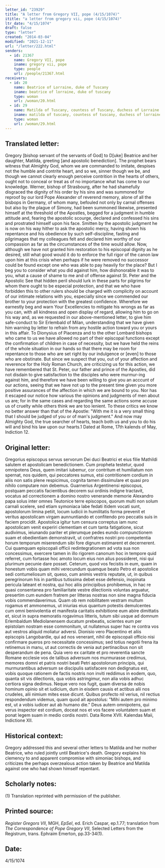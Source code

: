 ```yaml
---
letter_id: "23929"
title: "A letter from Gregory VII, pope (4/15/1074)"
ititle: "a letter from gregory vii, pope (4/15/1074)"
ltr_date: "4/15/1074"
draft: false
type: "letter"
created: "2014-03-04"
modified: "2021-12-11"
url: "/letter/222.html"
senders:
  - id: 21367
    name: Gregory VII, pope
    iname: gregory vii, pope
    type: people
    url: /people/21367.html
receivers:
  - id: 20
    name: Beatrice of Lorraine, duke of Tuscany
    iname: beatrice of lorraine, duke of tuscany
    type: woman
    url: /woman/20.html
  - id: 29
    name: Matilda of Tuscany, countess of Tuscany, duchess of Lorraine
    iname: matilda of tuscany, countess of tuscany, duchess of lorraine
    type: woman
    url: /woman/29.html
---
```

<h2> Translated letter:</h2>Gregory [bishop servant of the servants of God] to D[uke]  Beatrice and her daughter, Matilda, greeting [and apostolic benediction].
The prophet bears witness that Almighty God, whom we are commanded to imitate, despises not the humble and contrite heart, and so we, sinner though we be, and though we cannot clearly enough perceive contrition in the hearts of others, ought not to conceal or treat as of no importance what has come to our knowledge.  Werner, bishop of Strasbourg, after he had shamefully disgraced the dignity of his order by his sins and was summoned for reproof by our lord Pope Alexander of reverend memory, alone of all the bisbops in Germany, of whom many, befouled not only by carnal offenses but also by the plague of Simony, had been summoned likewise, presented himself at the threshold of the Apostles, begged for a judgment in humble attitude and, fearing the apostolic scourge, declared and confessed his sins and prostrated himself upon his face.  Smitten by the apostolic judgment he is now on his way hither to ask the apostolic mercy, having shown his repentance and his obedience by such self-discipline, fasting and pilgrimages that my colleagues felt and declared him worthy of our compassion as far as the circumstances of the time would allow.
Now, although we have not granted him restoration to his episcopal dignity as he desired, still what good would it do to enforce the full rigor of the canon law upon him at this crisis when perhaps if he were removed no successor could be found except one who was able to pay heavily for the place?
But I beg you to consider what you did against him, how dishonorable it was to you, what a cause of shame to me and of offense against St. Peter and the Apostolic See that hidden peril should lurk in these parts for pilgrims for whom there ought to be especial protection, and that we who have forbidden this to other rulers should be charged with complicity on account of our intimate relations with you, especially since we commended our brother to your protection with the greatest confidence.
Wherefore we earnestly beg and warn Your Excellencies to mitigate his wrongs as far as you can, with all kindness and open display of regard, allowing him to go on his way and, as we requested in our above-mentioned letter, to give him safe-conduct to Sir Erlembald of Milan, understanding that we have given him warning by letter to refrain from any hostile action toward you or yours in this affair.
To Dionysius of Piacenza and to the other Lombard bishops who came to us we have allowed no part of their episcopal functions except the confirmation of children in case of necessity, but we have held the reins of the whole situation in our hands so that there may be room for repentance to those who are set right by our indulgence or [even] to those who are obstinate.  But since we suspect that you, out of your affection and reverence for the Holy Roman Church, are criticizing us for this action, we have remembered that St. Peter, our father and prince of the Apostles, did not disdain to give satisfaction to the disciples who were murmur-ing against him, and therefore we have been willing to give you an acccunt of our actions, seeing that we have not up to the present time given you more positive assurances of the affection in which we are bound to you.  Nor has it escaped our notice how various the opinions and judgments of men about us are; for in the same cases and regarding the same actions some accuse us of cruelty while others think we are too lenient.  To these critics we know no better answer than that of the Apostle: "With me it is a very small thing that I should be judged of you or of man's judgment."
And now may Almighty God, the true searcher of hearts, teach both us and you to do his will and bind his law upon our hearts.1
Dated at Rome, 17th kalends of May, Indiction 12.<h2 class="mt-4"> Original letter:</h2>Gregorius episcopus servus servorum Dei duci Beatrici et eius filie Mathildi salutem et apostolicam benedictionem.
Cum propheta testetur, quod omnipotens Deus, quem imitari iubemur, cor contritum et humiliatum non spernat, nos quidem, qui peccatores sumus, etsi contritionem cordium in aliis non satis plene respicimus, cognita tamen dissimulare et quasi pro nihilo computare non debemus.  Guarnerius Argentinensi episcopus, postquam peccatis facientibus decorem sui ordinis indigne tractavit, vocatus ad correctionem a domino nostro venerande memorie Alexandro papa solus inter omnes Teutonice terre episcopos, quorum multi non solum carnali scelere, sed etiam symoniaca labe fedati itidem vocati sunt, apostolorum limina petiit, locum iudicii in humilitatis forma prevenit et veritus apostolicam virgam aunnuntiando et confitendo pro peccatis suis in faciem procidit.  Apostolica igitur tum censura correptus iam nunc apostolicam venit experiri clementiam et cum tanta fatigatione, sicut audivimus, ieiunando pariter et plerumque pedes eundo compunctionem suam et obedientiam demonstravit, ut confratres nostri pro competentia horum temporum miserendum sibi fore dignum estimarent et decernerent.  Cui quamquam episcopali officii redintegrationem ad vota sua non concessimus, exercere tamen in illo rigorem canonum hoc in tempore quid referret, cum fortasse hoc amoto locum eius non alius possideret, nisi qui plurimum pecunie dare posset.  Ceterum, quod vos fecistis in eum, quam in honestum vobis quam mihi verecundum quamque beato Petro et apostolice sedi contumeliosum sit, queso, cum animis vestris reputate, ut, in quibus peregrinorum his in partibus tutissima debet esse defensio, inopinata pericula lateant et nostra, qui hoc aliis principibus prohibemus, in hac re quasi consentanea pro familiaritate vestre dilectionis voluntas arguatur, presertim cum eundem fratrem per litteras nostras non sine magna fiducia vobis commendaverimus.  Quam ob rem nobilitatem vestram multum rogamus et ammonemus, ut iniurias eius quantum potestis demulcentes cum omni benivolentia et manifesta caritatis exhibitione eum abire dimittatis et, sicut in supra memoratis rogavimus litteris, tutum sibi usque ad domnum Erlembaldum Mediolanensem ducatum prebeatis, scientes eum per epistolam nostram esse commonitum, ut nullatenus super hac re contra vos aut vestros aliquid moliatur adversi.
Dionisio vero Placentino et aliis episcopis Langobardie, qui ad nos venerant, nihil de episcopali officio nisi confirmare pueros pro necessitate concessimus; sed totius negotii frena ita retinemus in manu, ut aut correctis de venia aut pertinacibus non sit desperandum de pena.  Quia vero ex caritate et pro reverentia sancte Romane ecclesie vos de talibus adversum nos murmurasse credimus, memores domni et patris nostri beati Petri apostolorum principis, qui murmurantibus adversum se discipulis satisfacere non dedignatus est, vobis quoque rationem de factis nostris non inviti reddimus in eodem, quo, quanta sit vis dilectionis, qua vobis astringimur, non alia vobis adhuc certiora signa dedimus.  Neque vero nos fugit, quam diversa de nobis hominum opinio sit et iudicium, dum in eisdem causis et actibus alii nos crudeles, alii nimium mites esse dicunt.  Quibus profecto nil verius, nil rectius respondendum videmus, quam quod ait apostolus:  "Mihi autem pro minimo est, ut a vobis iudicer aut ab humano die."
Deus autem omnipotens, qui verus inspector est cordium, doceat nos et vos facere voluntatem suam et ponat legem suam in medio cordis nostri.
Data Rome XVII. Kalendas Maii, Indictione XII.
<h2 class="mt-4"> Historical context:</h2>Gregory addressed this and several other letters to Matilda and her mother Beatrice, who ruled jointly until Beatrice's death.  Gregory explains his clemency to and apparent compromise with simoniac bishops, and criticizes the perhaps overzealous action taken by Beatrice and Matilda against one who had shown himself repentant.
<h2 class="mt-4"> Scholarly notes:</h2>(1)  Translation reprinted with permission of the publisher.
<h2 class="mt-4"> Printed source:</h2><p><em>Register Gregors VII</em>, MGH,<em> EpSel</em>, ed. Erich Caspar, ep.1.77; translation from <em>The Correspondence of Pope Gregory VII</em>, Selected Letters from the Registrum, trans. Ephraim Emerton, pp.33-34(1).</p><h2 class="mt-4"> Date:</h2>4/15/1074